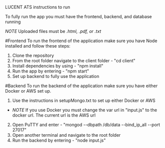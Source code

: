 LUCENT ATS instructions to run

To fully run the app you must have the frontend, backend, and database running

*NOTE* Uploaded files must be *.html, .pdf, or .txt*


#Frontend
To run the frontend of the application make sure you have Node installed and follow these steps:
1. Clone the repository
2. From the root folder navigate to the client folder - "cd client"
3. Install dependencies by using - "npm install"
4. Run the app by entering - "npm start"
5. Set up backend to fully use the application


#Backend
To run the backend of the application make sure you have either Docker or AWS set up.
1. Use the instructions in setupMongo.txt to set up either Docker or AWS
  * *NOTE* If you use Docker you must change the var url in "input.js" to the docker url. The current url is the AWS url
2. Open PuTTY and enter - "mongod --dbpath /db/data --bind_ip_all --port 27017"
3. Open another terminal and navigate to the root folder
4. Run the backend by entering - "node input.js"